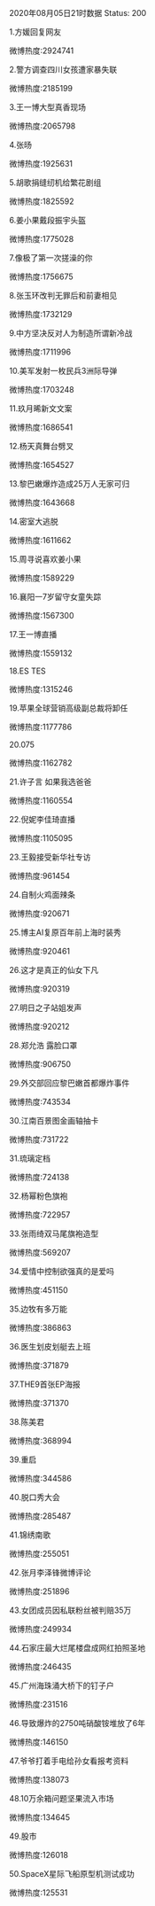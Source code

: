 2020年08月05日21时数据
Status: 200

1.方媛回复网友

微博热度:2924741

2.警方调查四川女孩遭家暴失联

微博热度:2185199

3.王一博大型真香现场

微博热度:2065798

4.张旸

微博热度:1925631

5.胡歌捐缝纫机给繁花剧组

微博热度:1825592

6.姜小果戴段振宇头盔

微博热度:1775028

7.像极了第一次搓澡的你

微博热度:1756675

8.张玉环改判无罪后和前妻相见

微博热度:1732129

9.中方坚决反对人为制造所谓新冷战

微博热度:1711996

10.美军发射一枚民兵3洲际导弹

微博热度:1703248

11.玖月晞新文文案

微博热度:1686541

12.杨天真舞台劈叉

微博热度:1654527

13.黎巴嫩爆炸造成25万人无家可归

微博热度:1643668

14.密室大逃脱

微博热度:1611662

15.周寻说喜欢姜小果

微博热度:1589229

16.襄阳一7岁留守女童失踪

微博热度:1567300

17.王一博直播

微博热度:1559132

18.ES TES

微博热度:1315246

19.苹果全球营销高级副总裁将卸任

微博热度:1177786

20.075

微博热度:1162782

21.许子言 如果我选爸爸

微博热度:1160554

22.倪妮李佳琦直播

微博热度:1105095

23.王毅接受新华社专访

微博热度:961454

24.自制火鸡面辣条

微博热度:920671

25.博主AI复原百年前上海时装秀

微博热度:920461

26.这才是真正的仙女下凡

微博热度:920319

27.明日之子站姐发声

微博热度:920212

28.郑允浩 露脸口罩

微博热度:906750

29.外交部回应黎巴嫩首都爆炸事件

微博热度:743534

30.江南百景图金画轴抽卡

微博热度:731722

31.琉璃定档

微博热度:724138

32.杨幂粉色旗袍

微博热度:722957

33.张雨绮双马尾旗袍造型

微博热度:569207

34.爱情中控制欲强真的是爱吗

微博热度:451150

35.边牧有多万能

微博热度:386863

36.医生划皮划艇去上班

微博热度:371879

37.THE9首张EP海报

微博热度:371370

38.陈美君

微博热度:368994

39.重启

微博热度:344586

40.脱口秀大会

微博热度:285487

41.锦绣南歌

微博热度:255051

42.张月李泽锋微博评论

微博热度:251896

43.女团成员因私联粉丝被判赔35万

微博热度:249934

44.石家庄最大烂尾楼盘成网红拍照圣地

微博热度:246435

45.广州海珠涌大桥下的钉子户

微博热度:231516

46.导致爆炸的2750吨硝酸铵堆放了6年

微博热度:146150

47.爷爷打着手电给孙女看报考资料

微博热度:138073

48.10万余箱问题坚果流入市场

微博热度:134645

49.股市

微博热度:126018

50.SpaceX星际飞船原型机测试成功

微博热度:125531

